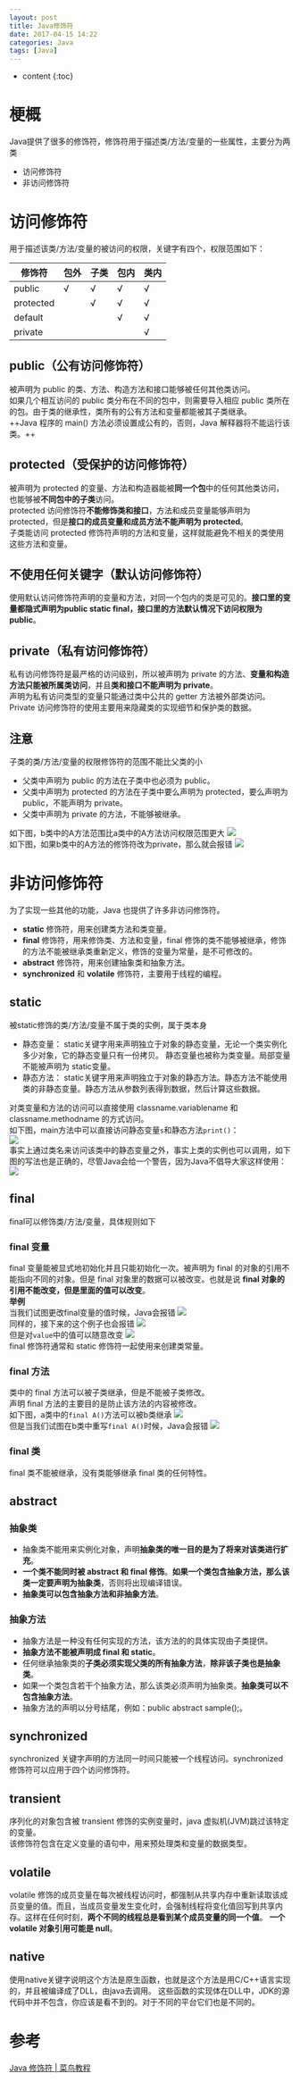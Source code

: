 ```yaml
---
layout: post
title: Java修饰符
date: 2017-04-15 14:22
categories: Java
tags: [Java]
---
```


* content
{:toc}

# 梗概
Java提供了很多的修饰符，修饰符用于描述类/方法/变量的一些属性，主要分为两类
- 访问修饰符
- 非访问修饰符

# 访问修饰符
用于描述该类/方法/变量的被访问的权限，关键字有四个，权限范围如下：

| 修饰符    | 包外 | 子类 | 包内 | 类内 |
| --------- | ---- | ---- | ---- | ---- |
| public    | √   | √   | √   | √   |
| protected |      | √   | √   | √   |
| default   |      |      | √   | √   |
| private   |      |      |      | √   |

## public（公有访问修饰符）
被声明为 public 的类、方法、构造方法和接口能够被任何其他类访问。  
如果几个相互访问的 public 类分布在不同的包中，则需要导入相应 public 类所在的包。由于类的继承性，类所有的公有方法和变量都能被其子类继承。  
++Java 程序的 main() 方法必须设置成公有的，否则，Java 解释器将不能运行该类。++

## protected（受保护的访问修饰符）
被声明为 protected 的变量、方法和构造器能被**同一个包**中的任何其他类访问，也能够被**不同包中的子类**访问。  
protected 访问修饰符**不能修饰类和接口**，方法和成员变量能够声明为 protected，但是**接口的成员变量和成员方法不能声明为 protected**。  
子类能访问 protected 修饰符声明的方法和变量，这样就能避免不相关的类使用这些方法和变量。  

## 不使用任何关键字（默认访问修饰符）
使用默认访问修饰符声明的变量和方法，对同一个包内的类是可见的。**接口里的变量都隐式声明为public static final，接口里的方法默认情况下访问权限为public**。

## private（私有访问修饰符）
私有访问修饰符是最严格的访问级别，所以被声明为 private 的方法、**变量和构造方法只能被所属类访问**，并且**类和接口不能声明为 private**。  
声明为私有访问类型的变量只能通过类中公共的 getter 方法被外部类访问。  
Private 访问修饰符的使用主要用来隐藏类的实现细节和保护类的数据。  

## 注意
子类的类/方法/变量的权限修饰符的范围不能比父类的小
- 父类中声明为 public 的方法在子类中也必须为 public。
- 父类中声明为 protected 的方法在子类中要么声明为 protected，要么声明为 public，不能声明为 private。
- 父类中声明为 private 的方法，不能够被继承。

如下图，b类中的A方法范围比a类中的A方法访问权限范围更大
![](http://olwt21mf4.bkt.clouddn.com/17-4-15/84824545-file_1492238954686_d9a4.png)  
如下图，如果b类中的A方法的修饰符改为private，那么就会报错
![](http://olwt21mf4.bkt.clouddn.com/17-4-15/69705924-file_1492239061720_337b.png)  

# 非访问修饰符
为了实现一些其他的功能，Java 也提供了许多非访问修饰符。
- **static** 修饰符，用来创建类方法和类变量。
- **final** 修饰符，用来修饰类、方法和变量，final 修饰的类不能够被继承，修饰的方法不能被继承类重新定义，修饰的变量为常量，是不可修改的。
- **abstract** 修饰符，用来创建抽象类和抽象方法。
- **synchronized** 和 **volatile** 修饰符，主要用于线程的编程。

## static
被static修饰的类/方法/变量不属于类的实例，属于类本身
- 静态变量：
static关键字用来声明独立于对象的静态变量，无论一个类实例化多少对象，它的静态变量只有一份拷贝。 静态变量也被称为类变量。局部变量不能被声明为 static变量。
- 静态方法：
static关键字用来声明独立于对象的静态方法。静态方法不能使用类的非静态变量。静态方法从参数列表得到数据，然后计算这些数据。

对类变量和方法的访问可以直接使用 classname.variablename 和 classname.methodname 的方式访问。  
如下图，main方法中可以直接访问静态变量`s`和静态方法`print()`：  
![](http://olwt21mf4.bkt.clouddn.com/17-4-15/4876772-file_1492239938570_72fa.png)  
事实上通过类名来访问该类中的静态变量之外，事实上类的实例也可以调用，如下图的写法也是正确的，尽管Java会给一个警告，因为Java不倡导大家这样使用：  
![](http://olwt21mf4.bkt.clouddn.com/17-4-15/12099555-file_1492239938679_29f1.png)  

## final
final可以修饰类/方法/变量，具体规则如下
### final 变量
final 变量能被显式地初始化并且只能初始化一次。被声明为 final 的对象的引用不能指向不同的对象。但是 final 对象里的数据可以被改变。也就是说 **final 对象的引用不能改变，但是里面的值可以改变**。  
**举例**  
当我们试图更改final变量的值时候，Java会报错
![](http://olwt21mf4.bkt.clouddn.com/17-4-15/17188853-file_1492240334960_175d.png)  
同样的，接下来的这个例子也会报错
![](http://olwt21mf4.bkt.clouddn.com/17-4-15/90587236-file_1492240694369_5f2f.png)  
但是对`value`中的值可以随意改变
![](http://olwt21mf4.bkt.clouddn.com/17-4-15/90165029-file_1492240764709_15c5c.png)  
final 修饰符通常和 static 修饰符一起使用来创建类常量。
### final 方法
类中的 final 方法可以被子类继承，但是不能被子类修改。  
声明 final 方法的主要目的是防止该方法的内容被修改。  
如下图，a类中的`final A()`方法可以被b类继承
![](http://olwt21mf4.bkt.clouddn.com/17-4-15/52182757-file_1492241013395_1415b.png)  
但是当我们试图在b类中重写`final A()`时候，Java会报错
![](http://olwt21mf4.bkt.clouddn.com/17-4-15/78514708-file_1492241101451_12105.png)  
### final 类
final 类不能被继承，没有类能够继承 final 类的任何特性。

## abstract
### 抽象类
- 抽象类不能用来实例化对象，声明**抽象类的唯一目的是为了将来对该类进行扩充**。  
- **一个类不能同时被 abstract 和 final 修饰**。**如果一个类包含抽象方法，那么该类一定要声明为抽象类**，否则将出现编译错误。  
- **抽象类可以包含抽象方法和非抽象方法**。  
### 抽象方法
- 抽象方法是一种没有任何实现的方法，该方法的的具体实现由子类提供。  
- **抽象方法不能被声明成 final 和 static**。  
- 任何继承抽象类的**子类必须实现父类的所有抽象方法**，**除非该子类也是抽象类**。  
- 如果一个类包含若干个抽象方法，那么该类必须声明为抽象类。**抽象类可以不包含抽象方法**。  
- 抽象方法的声明以分号结尾，例如：public abstract sample();。  

## synchronized
synchronized 关键字声明的方法同一时间只能被一个线程访问。synchronized 修饰符可以应用于四个访问修饰符。

## transient
序列化的对象包含被 transient 修饰的实例变量时，java 虚拟机(JVM)跳过该特定的变量。  
该修饰符包含在定义变量的语句中，用来预处理类和变量的数据类型。

## volatile
volatile 修饰的成员变量在每次被线程访问时，都强制从共享内存中重新读取该成员变量的值。而且，当成员变量发生变化时，会强制线程将变化值回写到共享内存。这样在任何时刻，**两个不同的线程总是看到某个成员变量的同一个值**。
**一个 volatile 对象引用可能是 null**。

## native
使用native关键字说明这个方法是原生函数，也就是这个方法是用C/C\+\+语言实现的，并且被编译成了DLL，由java去调用。 这些函数的实现体在DLL中，JDK的源代码中并不包含，你应该是看不到的。对于不同的平台它们也是不同的。

# 参考
[Java 修饰符 | 菜鸟教程](http://www.runoob.com/java/java-modifier-types.html)